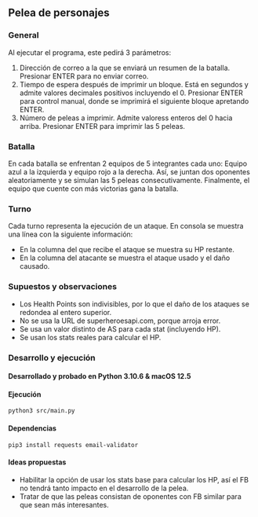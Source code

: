 ## Pelea de personajes

### General
Al ejecutar el programa, este pedirá 3 parámetros:
1. Dirección de correo a la que se enviará un resumen de la batalla. Presionar ENTER para no enviar correo.
2. Tiempo de espera después de imprimir un bloque. Está en segundos y admite valores decimales positivos incluyendo el 0. Presionar ENTER para control manual, donde se imprimirá el siguiente bloque apretando ENTER.
3. Número de peleas a imprimir. Admite valoress enteros del 0 hacia arriba. Presionar ENTER para imprimir las 5 peleas.

### Batalla
En cada batalla se enfrentan 2 equipos de 5 integrantes cada uno: Equipo azul a la izquierda y equipo rojo a la derecha.
Así, se juntan dos oponentes aleatoriamente y se simulan las 5 peleas consecutivamente.
Finalmente, el equipo que cuente con más victorias gana la batalla.

### Turno
Cada turno representa la ejecución de un ataque.
En consola se muestra una línea con la siguiente información:
- En la columna del que recibe el ataque se muestra su HP restante.
- En la columna del atacante se muestra el ataque usado y el daño causado.

### Supuestos y observaciones
- Los Health Points son indivisibles, por lo que el daño de los ataques se redondea al entero superior.
- No se usa la URL de superheroesapi.com, porque arroja error.
- Se usa un valor distinto de AS para cada stat (incluyendo HP).
- Se usan los stats reales para calcular el HP.

### Desarrollo y ejecución
#### Desarrollado y probado en Python 3.10.6 & macOS 12.5
#### Ejecución
``` python3 src/main.py ```
#### Dependencias
``` pip3 install requests email-validator ```
#### Ideas propuestas
- Habilitar la opción de usar los stats base para calcular los HP, así el FB no tendrá tanto impacto en el desarrollo de la pelea.
- Tratar de que las peleas consistan de oponentes con FB similar para que sean más interesantes.
